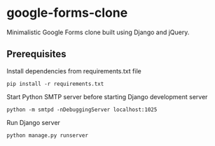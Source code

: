 # google-forms-clone
Minimalistic Google Forms clone built using Django and jQuery.

## Prerequisites
Install dependencies from requirements.txt file
```
pip install -r requirements.txt
```
Start Python SMTP server before starting Django development server
```
python -m smtpd -nDebuggingServer localhost:1025
```
Run Django server
```
python manage.py runserver
```
